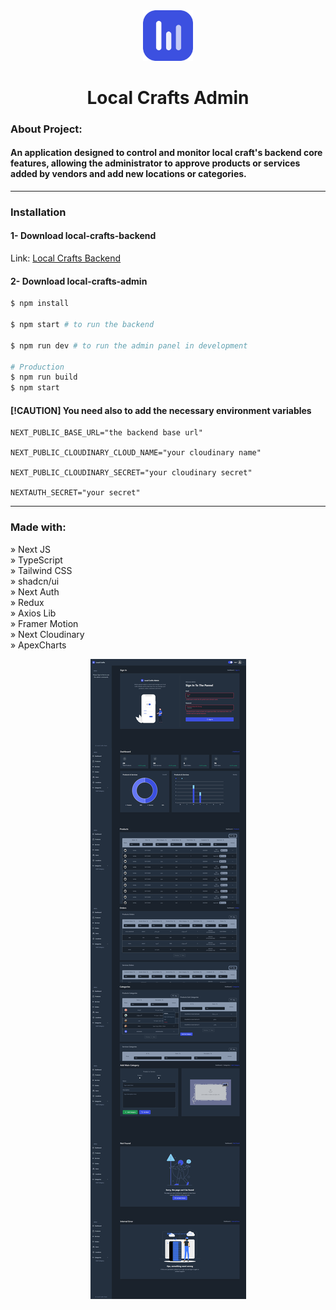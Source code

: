 <div align="center"><img style="width:16%" src="./public/images/common/logo-icon.png"/></div>

<h1 align="center"> Local Crafts Admin </h1>

### About Project:

#### An application designed to control and monitor local craft's backend core features, allowing the administrator to approve products or services added by vendors and add new locations or categories.

---

### Installation

#### 1- Download local-crafts-backend

Link: <a href="https://github.com/AhmedEhab-SG/local-crafts-backend">Local Crafts Backend</a>

#### 2- Download local-crafts-admin

```bash
$ npm install

$ npm start # to run the backend

$ npm run dev # to run the admin panel in development

# Production
$ npm run build
$ npm start
```

#### [!CAUTION] You need also to add the necessary environment variables

```env
NEXT_PUBLIC_BASE_URL="the backend base url"

NEXT_PUBLIC_CLOUDINARY_CLOUD_NAME="your cloudinary name"

NEXT_PUBLIC_CLOUDINARY_SECRET="your cloudinary secret"

NEXTAUTH_SECRET="your secret"
```

---

### Made with:

» Next JS <br>
» TypeScript <br>
» Tailwind CSS <br>
» shadcn/ui <br>
» Next Auth <br>
» Redux <br>
» Axios Lib <br>
» Framer Motion <br>
» Next Cloudinary <br>
» ApexCharts <br>

<!-- Live Link: <a href="">Local Crafts Admin</a> -->

<div align="center" >
<img src="./public/images/common/orignal-local-crafts-admin.png" alt="local-carfts.png">
</div>
